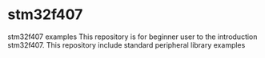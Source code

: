 # stm32f407
stm32f407 examples
This repository is for beginner user to the introduction stm32f407.
This repository include standard peripheral library examples
